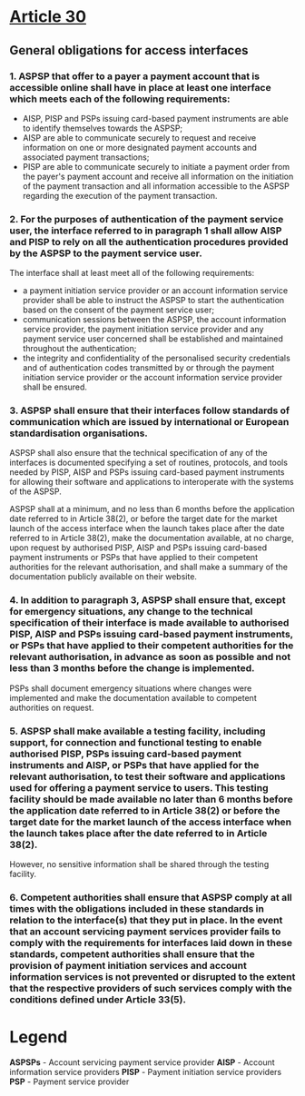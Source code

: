 # [Article 30](https://eur-lex.europa.eu/legal-content/EN/TXT/?uri=CELEX:32018R0389)

## General obligations for access interfaces

### 1. ASPSP that offer to a payer a payment account that is accessible online shall have in place at least one interface which meets each of the following requirements:

  * AISP, PISP and PSPs issuing card-based payment instruments are able to identify themselves towards the ASPSP;
  * AISP are able to communicate securely to request and receive information on one or more designated payment accounts and associated payment transactions;
  * PISP are able to communicate securely to initiate a payment order from the payer's payment account and receive all information on the initiation of the payment transaction and all information accessible to the ASPSP regarding the execution of the payment transaction.

### 2. For the purposes of authentication of the payment service user, the interface referred to in paragraph 1 shall allow AISP and PISP to rely on all the authentication procedures provided by the ASPSP to the payment service user.

The interface shall at least meet all of the following requirements:
  * a payment initiation service provider or an account information service provider shall be able to instruct the ASPSP to start the authentication based on the consent of the payment service user;
  * communication sessions between the ASPSP, the account information service provider, the payment initiation service provider and any payment service user concerned shall be established and maintained throughout the authentication;
  * the integrity and confidentiality of the personalised security credentials and of authentication codes transmitted by or through the payment initiation service provider or the account information service provider shall be ensured.

### 3. ASPSP shall ensure that their interfaces follow standards of communication which are issued by international or European standardisation organisations.

ASPSP shall also ensure that the technical specification of any of the interfaces is documented specifying a set of routines, protocols, and tools needed by PISP, AISP and PSPs issuing card-based payment instruments for allowing their software and applications to interoperate with the systems of the ASPSP.

ASPSP shall at a minimum, and no less than 6 months before the application date referred to in Article 38(2), or before the target date for the market launch of the access interface when the launch takes place after the date referred to in Article 38(2), make the documentation available, at no charge, upon request by authorised PISP, AISP and PSPs issuing card-based payment instruments or PSPs that have applied to their competent authorities for the relevant authorisation, and shall make a summary of the documentation publicly available on their website.

### 4. In addition to paragraph 3, ASPSP shall ensure that, except for emergency situations, any change to the technical specification of their interface is made available to authorised PISP, AISP and PSPs issuing card-based payment instruments, or PSPs that have applied to their competent authorities for the relevant authorisation, in advance as soon as possible and not less than 3 months before the change is implemented.

PSPs shall document emergency situations where changes were implemented and make the documentation available to competent authorities on request.

### 5. ASPSP shall make available a testing facility, including support, for connection and functional testing to enable authorised PISP, PSPs issuing card-based payment instruments and AISP, or PSPs that have applied for the relevant authorisation, to test their software and applications used for offering a payment service to users. This testing facility should be made available no later than 6 months before the application date referred to in Article 38(2) or before the target date for the market launch of the access interface when the launch takes place after the date referred to in Article 38(2).

However, no sensitive information shall be shared through the testing facility.

### 6. Competent authorities shall ensure that ASPSP comply at all times with the obligations included in these standards in relation to the interface(s) that they put in place. In the event that an account servicing payment services provider fails to comply with the requirements for interfaces laid down in these standards, competent authorities shall ensure that the provision of payment initiation services and account information services is not prevented or disrupted to the extent that the respective providers of such services comply with the conditions defined under Article 33(5).


# Legend

**ASPSPs** - Account servicing payment service provider
**AISP** - Account information service providers
**PISP** - Payment initiation service providers
**PSP** - Payment service provider
